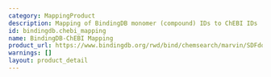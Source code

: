 ```yaml
---
category: MappingProduct
description: Mapping of BindingDB monomer (compound) IDs to ChEBI IDs
id: bindingdb.chebi_mapping
name: BindingDB-ChEBI Mapping
product_url: https://www.bindingdb.org/rwd/bind/chemsearch/marvin/SDFdownload.jsp?download_file=/rwd/bind/BindingDB_CHEBI_ID.txt
warnings: []
layout: product_detail
---
```

